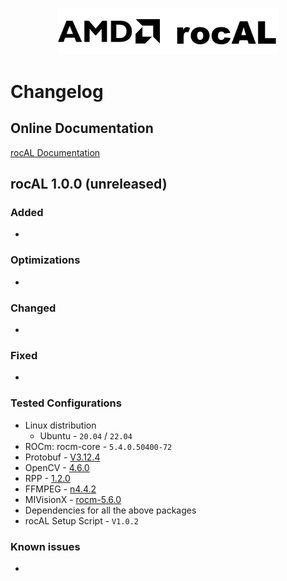 <p align="center"><img width="70%" src="docs/data/rocAL_logo.png" /></p>

# Changelog

## Online Documentation

[rocAL Documentation](https://github.com/ROCmSoftwarePlatform/rocAL)

## rocAL 1.0.0 (unreleased)

### Added

* 

### Optimizations

* 

### Changed

* 

### Fixed

* 

### Tested Configurations

* Linux distribution
  + Ubuntu - `20.04` / `22.04`
* ROCm: rocm-core - `5.4.0.50400-72`
* Protobuf - [V3.12.4](https://github.com/protocolbuffers/protobuf/releases/tag/v3.12.4)
* OpenCV - [4.6.0](https://github.com/opencv/opencv/releases/tag/4.6.0)
* RPP - [1.2.0](https://github.com/GPUOpen-ProfessionalCompute-Libraries/rpp/releases/tag/1.2.0)
* FFMPEG - [n4.4.2](https://github.com/FFmpeg/FFmpeg/releases/tag/n4.4.2)
* MIVisionX - [rocm-5.6.0](https://github.com/GPUOpen-ProfessionalCompute-Libraries/MIVisionX/releases/tag/rocm-5.6.0)
* Dependencies for all the above packages
* rocAL Setup Script - `V1.0.2`

### Known issues

* 
